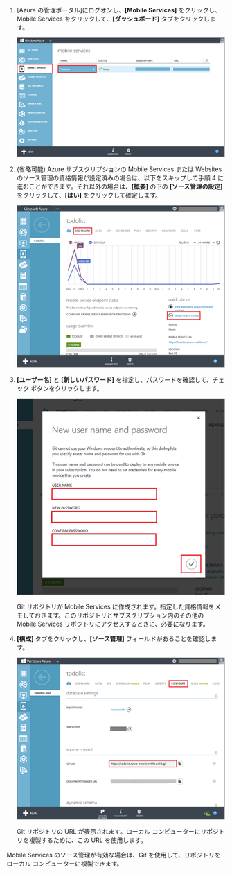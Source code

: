 ﻿
1. [Azure の管理ポータル]にログオンし、**[Mobile Services]** をクリックし、Mobile Services をクリックして、**[ダッシュボード]** タブをクリックします。

	![Select your mobile service](./media/mobile-services-enable-source-control/mobile-services-selection.png)

2. (省略可能) Azure サブスクリプションの Mobile Services または Websites のソース管理の資格情報が設定済みの場合は、以下をスキップして手順 4 に進むことができます。それ以外の場合は、**[概要]** の下の **[ソース管理の設定]** をクリックして、**[はい]** をクリックして確定します。

	![Set up source control](./media/mobile-services-enable-source-control/mobile-setup-source-control.png)


3. **[ユーザー名]** と **[新しいパスワード]** を指定し、パスワードを確認して、チェック ボタンをクリックします。 

	![Set source control credentials](./media/mobile-services-enable-source-control/mobile-source-control-credentials.png)

	Git リポジトリが Mobile Services に作成されます。指定した資格情報をメモしておきます。このリポジトリとサブスクリプション内のその他の  Mobile Services リポジトリにアクセスするときに、必要になります。

4. **[構成]** タブをクリックし、**[ソース管理]** フィールドがあることを確認します。

	![Configure source control](./media/mobile-services-enable-source-control/mobile-source-control-configure.png)

	Git リポジトリの URL が表示されます。ローカル コンピューターにリポジトリを複製するために、この URL を使用します。

Mobile Services のソース管理が有効な場合は、Git を使用して、リポジトリをローカル コンピューターに複製できます。
 
<!--HONumber=47-->
